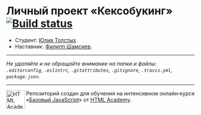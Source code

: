# Личный проект «Кексобукинг» [![Build status][travis-image]][travis-url]

* Студент: [Юлия Толстых](https://up.htmlacademy.ru/javascript/11/user/416431).
* Наставник: [Филипп Шамсиев](https://up.htmlacademy.ru/javascript/11/user/70260).

---

_Не удаляйте и не обращайте внимание на папки и файлы:_<br>
_`.editorconfig`, `.eslintrc`, `.gitattributes`, `.gitignore`, `.travis.yml`, `package.json`._

---

<a href="https://htmlacademy.ru/intensive/javascript"><img align="left" width="50" height="50" title="HTML Academy" src="https://up.htmlacademy.ru/static/img/intensive/javascript/logo-for-github.svg"></a>

Репозиторий создан для обучения на интенсивном онлайн‑курсе «[Базовый JavaScript](https://htmlacademy.ru/intensive/javascript)» от [HTML Academy](https://htmlacademy.ru).

[travis-image]: https://travis-ci.org/htmlacademy-javascript/416431-keksobooking.svg?branch=master
[travis-url]: https://travis-ci.org/htmlacademy-javascript/416431-keksobooking
